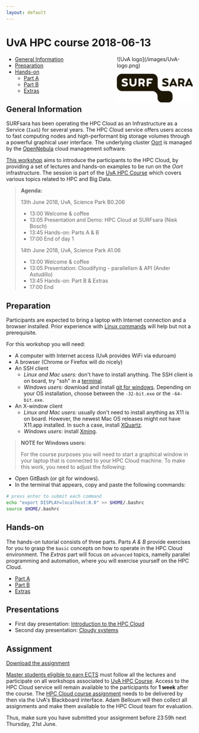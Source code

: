 ```yaml
---
layout: default
---
```


# UvA HPC course 2018-06-13

<div style="float:right;max-width:205px;" markdown="1">
![UvA logo](/images/UvA-logo.png)

![SURFsara logo](/images/SURFsara_logo.png)
</div>

* [General Information](#general) <br>
* [Preparation](#preparation) <br>
* [Hands-on](#hands-on) <br>
  * [Part A](partA)
  * [Part B](partB)
  * [Extras](extras)

## <a name="general"></a>General Information

SURFsara has been operating the HPC Cloud as an Infrastructure as a Service (`IaaS`) for several years. The HPC Cloud service offers users access to fast computing nodes and high-performant big storage volumes through a powerful graphical user interface. The underlying cluster [Oort](https://en.wikipedia.org/wiki/Oort_cloud) is managed by the [OpenNebula](http://opennebula.org/) cloud management software.

[This workshop](http://hpc.uva.nl/Workshops/article/110/8-HPC-Cloud) aims to introduce the participants to the HPC Cloud, by providing a set of lectures and hands-on examples to be run on the _Oort_ infrastructure. The session is part of the [UvA HPC Course](http://hpc.uva.nl/Workshops/) which covers various topics related to HPC and Big Data.

>**Agenda:**
>
>13th June 2018, UvA, Science Park B0.206
>
> * 13:00 Welcome & coffee  
> * 13:05 Presentation and Demo: HPC Cloud at SURFsara (Niek Bosch)
> * 13:45 Hands-on: Parts A & B
> * 17:00 End of day 1  
>
>14th June 2018, UvA, Science Park A1.06
>
> * 13:00 Welcome & coffee  
> * 13:05 Presentation: Cloudifying - parallelism & API (Ander Astudillo)
> * 13:45 Hands-on: Part B & Extras  
> * 17:00 End  


## <a name="preparation"></a>Preparation

Participants are expected to bring a laptop with Internet connection and a browser installed. Prior experience with [Linux commands](http://cli.learncodethehardway.org/book/) will help but not a prerequisite.

For this workshop you will need:

* A computer with Internet access (UvA provides WiFi via eduroam)
* A browser (Chrome or Firefox will do nicely)
* An SSH client
  * _Linux and Mac users:_ don't have to install anything. The SSH client is on board, try "ssh" in a [terminal](http://askubuntu.com/questions/38162/what-is-a-terminal-and-how-do-i-open-and-use-it).
  * _Windows users:_ download and install [git for windows](https://git-for-windows.github.io/). Depending on your OS installation, choose between the `-32-bit.exe` or the `-64-bit.exe`.
* An X-window client
  * _Linux and Mac users:_ usually don't need to install anything as X11 is on board. However, the newest Mac OS releases might not have X11.app installed. In such a case, install [XQuartz](http://xquartz.macosforge.org/landing/).
  * _Windows users:_ install [Xming](http://sourceforge.net/projects/xming/).

> **NOTE for Windows users:**
>
> For the course purposes you will need to start a graphical window in your laptop that is connected to your HPC Cloud machine. To make this work, you need to adjust the following:  
>
* Open GitBash (or git for windows).
* In the terminal that appears, copy and paste the following commands: 
>
```sh
# press enter to submit each command
echo "export DISPLAY=localhost:0.0" >> $HOME/.bashrc
source $HOME/.bashrc
```

## <a name="hands-on"></a> Hands-on
The hands-on tutorial consists of three parts. Parts *A & B* provide exercises for you to grasp the `basic` concepts on how to operate in the HPC Cloud environment. The *Extras* part will focus on `advanced` topics, namelly parallel programming and automation, where you will exercise yourself on the HPC Cloud.

  * [Part A](partA)
  * [Part B](partB)
  * [Extras](extras)

## <a name="presentations"></a> Presentations

  * First day presentation: [Introduction to the HPC Cloud](20180613_cloud.pdf)
  * Second day presentation: [Cloudy systems](20180614_parallelism.pdf)

## Assignment

[Download the assignment](assignment)

[Master students eligible to earn ECTS](http://hpc.uva.nl/Roadmaps/article/122/Distributed-systems-and-BigData-(6-ECTS)) must follow all the lectures and participate on all workshops associated to [UvA HPC Course](http://hpc.uva.nl/Workshops/). 
Access to the HPC Cloud service will remain available to the participants for **1 week** after the course. The [HPC Cloud course assignment](assignment) needs to be delivered by then via the UvA's Blackboard interface. Adam Belloum will then collect all assignments and make them available to the HPC Cloud team for evaluation.

Thus, make sure you have submitted your assignment before 23:59h next Thursday, 21st June.

